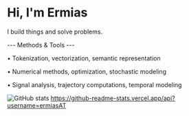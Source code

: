 Hi, I'm Ermias
==============

I build things and solve problems.

--- Methods & Tools ---

• Tokenization, vectorization, semantic representation

• Numerical methods, optimization, stochastic modeling

• Signal analysis, trajectory computations, temporal modeling


![GitHub stats](https://github-readme-stats.vercel.app/api?username=ErmiasAT&show_icons=true&theme=radical)
https://github-readme-stats.vercel.app/api?username=ermiasAT

